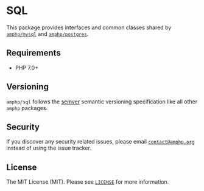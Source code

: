 # SQL

This package provides interfaces and common classes shared by [`amphp/mysql`](https://github.com/amphp/mysql) and [`amphp/postgres`](https://github.com/amphp/postgres).

## Requirements

- PHP 7.0+

## Versioning

`amphp/sql` follows the [semver](http://semver.org/) semantic versioning specification like all other `amphp` packages.

## Security

If you discover any security related issues, please email [`contact@amphp.org`](mailto:contact@amphp.org) instead of using the issue tracker.

## License

The MIT License (MIT). Please see [`LICENSE`](./LICENSE) for more information.
